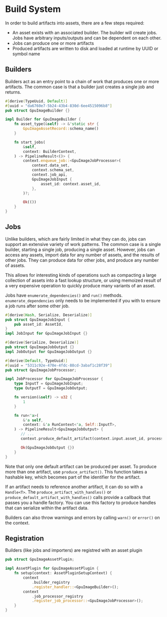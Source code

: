 # Build System

In order to build artifacts into assets, there are a few steps required:
 - An asset exists with an associated builder. The builder will create jobs.
   Jobs have arbitrary inputs/outputs and can be dependent on each other.
 - Jobs can produce one or more artifacts
 - Produced artifacts are written to disk and loaded at runtime by UUID or
   symbol name

## Builders

Builders act as an entry point to a chain of work that produces one or more
artifacts. The common case is that a builder just creates a single job and returns.

```rust
#[derive(TypeUuid, Default)]
#[uuid = "da6760e7-5b24-43b4-830d-6ee4515096b8"]
pub struct GpuImageBuilder {}

impl Builder for GpuImageBuilder {
    fn asset_type(&self) -> &'static str {
        GpuImageAssetRecord::schema_name()
    }

    fn start_jobs(
        &self,
        context: BuilderContext,
    ) -> PipelineResult<()> {
        context.enqueue_job::<GpuImageJobProcessor>(
            context.data_set,
            context.schema_set,
            context.job_api,
            GpuImageJobInput {
                asset_id: context.asset_id,
            },
        )?;

        Ok(())
    }
}
```

## Jobs

Unlike builders, which are fairly limited in what they can do, jobs can support
an extensive variety of work patterns. The common case is a single builder,
starting a single job, producing a single asset. However, jobs can access
any assets, import data for any number of assets, and the results of other jobs.
They can produce data for other jobs, and produce any number of assets.

This allows for interesting kinds of operations such as compacting a large
collection of assets into a fast lookup structure, or using memoized result
of a very expensive operation to quickly produce many variants of an asset.

Jobs have `enumerate_dependencies()` and `run()` methods. `enumerate_dependencies`
only needs to be implemented if you with to ensure a job runs after some other
job.

```rust
#[derive(Hash, Serialize, Deserialize)]
pub struct GpuImageJobInput {
    pub asset_id: AssetId,
}
impl JobInput for GpuImageJobInput {}

#[derive(Serialize, Deserialize)]
pub struct GpuImageJobOutput {}
impl JobOutput for GpuImageJobOutput {}

#[derive(Default, TypeUuid)]
#[uuid = "5311c92e-470e-4fdc-88cd-3abaf1c28f39"]
pub struct GpuImageJobProcessor;

impl JobProcessor for GpuImageJobProcessor {
    type InputT = GpuImageJobInput;
    type OutputT = GpuImageJobOutput;

    fn version(&self) -> u32 {
        1
    }

    fn run<'a>(
        &'a self,
        context: &'a RunContext<'a, Self::InputT>,
    ) -> PipelineResult<GpuImageJobOutput> {
       // ...
       context.produce_default_artifact(context.input.asset_id, processed_data)?;

       Ok(GpuImageJobOutput {})
    }
}
```

Note that only one default artifact can be produced per asset. To produce more than
one artifact, use `produce_artifact()`. This function takes a hashable key, which becomes
part of the identifier for the artifact.

If an artifact needs to reference another artifact, it can do so with a `Handle<T>`. The
`produce_artifact_with_handles()` or `produce_default_artifact_with_handles()` calls
provide a callback that passes you a handle factory. You can use this factory to produce
handles that can serialize within the artifact data.

Builders can also throw warnings and errors by calling `warn()` or `error()` on the context.

## Registration
Builders (like jobs and importers) are registred with an asset plugin

```rust
pub struct GpuImageAssetPlugin;

impl AssetPlugin for GpuImageAssetPlugin {
    fn setup(context: AssetPluginSetupContext) {
        context
            .builder_registry
            .register_handler::<GpuImageBuilder>();
        context
            .job_processor_registry
            .register_job_processor::<GpuImageJobProcessor>();
    }
}
```


